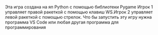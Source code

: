 Эта игра создана на яп Python с помощью библиотеки Pygame
Игрок 1 управляет правой ракеткой с помощью клавиш WS.Игрок 2 управляет левой ракеткой с помощью стрелок.
Что бы запустить эту игру нужна программа VS Code или любая другая программа для программирования
